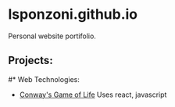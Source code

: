 # lsponzoni.github.io

Personal website portifolio. 

## Projects: 
#* Web Technologies:
* [Conway's Game of Life](conway/index.html) Uses react, javascript

